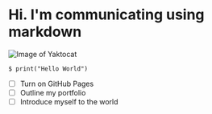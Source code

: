 # Hi. I'm communicating using markdown

![Image of Yaktocat](https://octodex.github.com/images/yaktocat.png)
```
$ print("Hello World")
```

- [ ] Turn on GitHub Pages
- [ ] Outline my portfolio
- [ ] Introduce myself to the world
